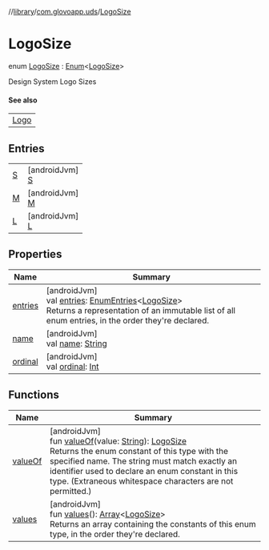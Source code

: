 //[library](../../../index.md)/[com.glovoapp.uds](../index.md)/[LogoSize](index.md)

# LogoSize

enum [LogoSize](index.md) : [Enum](https://kotlinlang.org/api/latest/jvm/stdlib/kotlin/-enum/index.html)&lt;[LogoSize](index.md)&gt; 

Design System Logo Sizes

#### See also

| |
|---|
| [Logo](../-logo.md) |

## Entries

| | |
|---|---|
| [S](-s/index.md) | [androidJvm]<br>[S](-s/index.md) |
| [M](-m/index.md) | [androidJvm]<br>[M](-m/index.md) |
| [L](-l/index.md) | [androidJvm]<br>[L](-l/index.md) |

## Properties

| Name | Summary |
|---|---|
| [entries](entries.md) | [androidJvm]<br>val [entries](entries.md): [EnumEntries](https://kotlinlang.org/api/latest/jvm/stdlib/kotlin.enums/-enum-entries/index.html)&lt;[LogoSize](index.md)&gt;<br>Returns a representation of an immutable list of all enum entries, in the order they're declared. |
| [name](../-tag-style/-promotion-secondary/index.md#-372974862%2FProperties%2F1585125336) | [androidJvm]<br>val [name](../-tag-style/-promotion-secondary/index.md#-372974862%2FProperties%2F1585125336): [String](https://kotlinlang.org/api/latest/jvm/stdlib/kotlin/-string/index.html) |
| [ordinal](../-tag-style/-promotion-secondary/index.md#-739389684%2FProperties%2F1585125336) | [androidJvm]<br>val [ordinal](../-tag-style/-promotion-secondary/index.md#-739389684%2FProperties%2F1585125336): [Int](https://kotlinlang.org/api/latest/jvm/stdlib/kotlin/-int/index.html) |

## Functions

| Name | Summary |
|---|---|
| [valueOf](value-of.md) | [androidJvm]<br>fun [valueOf](value-of.md)(value: [String](https://kotlinlang.org/api/latest/jvm/stdlib/kotlin/-string/index.html)): [LogoSize](index.md)<br>Returns the enum constant of this type with the specified name. The string must match exactly an identifier used to declare an enum constant in this type. (Extraneous whitespace characters are not permitted.) |
| [values](values.md) | [androidJvm]<br>fun [values](values.md)(): [Array](https://kotlinlang.org/api/latest/jvm/stdlib/kotlin/-array/index.html)&lt;[LogoSize](index.md)&gt;<br>Returns an array containing the constants of this enum type, in the order they're declared. |

